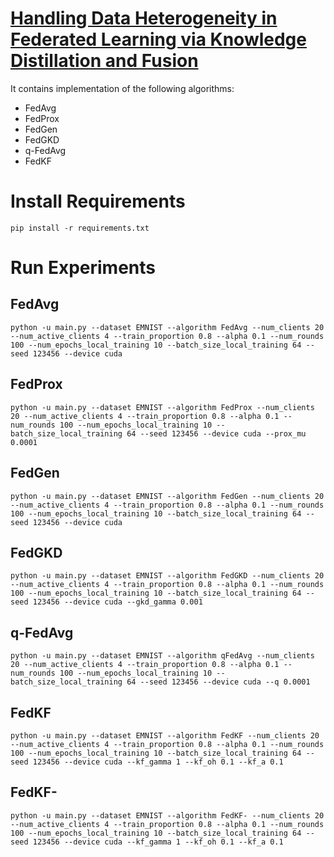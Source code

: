 # [Handling Data Heterogeneity in Federated Learning via Knowledge Distillation and Fusion](https://arxiv.org/abs/2207.11447)
It contains implementation of the following algorithms:
* FedAvg
* FedProx
* FedGen
* FedGKD
* q-FedAvg
* FedKF

# Install Requirements
`pip install -r requirements.txt`

# Run Experiments

## FedAvg
`python -u main.py --dataset EMNIST --algorithm FedAvg --num_clients 20 --num_active_clients 4 --train_proportion 0.8 --alpha 0.1 --num_rounds 100 --num_epochs_local_training 10 --batch_size_local_training 64 --seed 123456 --device cuda`

## FedProx
`python -u main.py --dataset EMNIST --algorithm FedProx --num_clients 20 --num_active_clients 4 --train_proportion 0.8 --alpha 0.1 --num_rounds 100 --num_epochs_local_training 10 --batch_size_local_training 64 --seed 123456 --device cuda --prox_mu 0.0001`

## FedGen
`python -u main.py --dataset EMNIST --algorithm FedGen --num_clients 20 --num_active_clients 4 --train_proportion 0.8 --alpha 0.1 --num_rounds 100 --num_epochs_local_training 10 --batch_size_local_training 64 --seed 123456 --device cuda`

## FedGKD
`python -u main.py --dataset EMNIST --algorithm FedGKD --num_clients 20 --num_active_clients 4 --train_proportion 0.8 --alpha 0.1 --num_rounds 100 --num_epochs_local_training 10 --batch_size_local_training 64 --seed 123456 --device cuda --gkd_gamma 0.001`

## q-FedAvg
`python -u main.py --dataset EMNIST --algorithm qFedAvg --num_clients 20 --num_active_clients 4 --train_proportion 0.8 --alpha 0.1 --num_rounds 100 --num_epochs_local_training 10 --batch_size_local_training 64 --seed 123456 --device cuda --q 0.0001`

## FedKF
`python -u main.py --dataset EMNIST --algorithm FedKF --num_clients 20 --num_active_clients 4 --train_proportion 0.8 --alpha 0.1 --num_rounds 100 --num_epochs_local_training 10 --batch_size_local_training 64 --seed 123456 --device cuda --kf_gamma 1 --kf_oh 0.1 --kf_a 0.1`

## FedKF-
`python -u main.py --dataset EMNIST --algorithm FedKF- --num_clients 20 --num_active_clients 4 --train_proportion 0.8 --alpha 0.1 --num_rounds 100 --num_epochs_local_training 10 --batch_size_local_training 64 --seed 123456 --device cuda --kf_gamma 1 --kf_oh 0.1 --kf_a 0.1`
